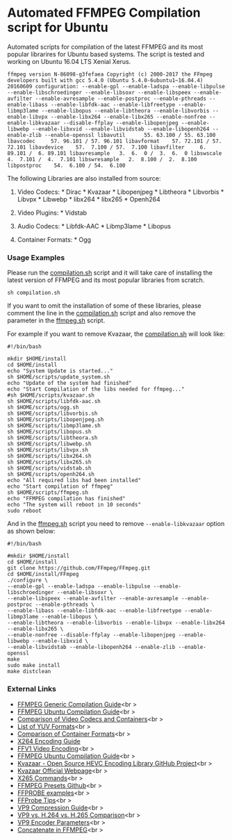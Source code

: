 # Automated FFMPEG Compilation script for Ubuntu

Automated scripts for compilation of the latest FFMPEG and its most popular librarires for Ubuntu based systems. The script is tested and working on Ubuntu 16.04 LTS Xenial Xerus.

``
ffmpeg version N-86098-g3fefaea Copyright (c) 2000-2017 the FFmpeg developers
built with gcc 5.4.0 (Ubuntu 5.4.0-6ubuntu1~16.04.4) 20160609
configuration: --enable-gpl --enable-ladspa --enable-libpulse --enable-libschroedinger --enable-libsoxr --enable-libspeex --enable-avfilter --enable-avresample --enable-postproc --enable-pthreads --enable-libass --enable-libfdk-aac --enable-libfreetype --enable-libmp3lame --enable-libopus --enable-libtheora --enable-libvorbis --enable-libvpx --enable-libx264 --enable-libx265 --enable-nonfree --enable-libkvazaar --disable-ffplay --enable-libopenjpeg --enable-libwebp --enable-libxvid --enable-libvidstab --enable-libopenh264 --enable-zlib --enable-openssl
libavutil      55. 63.100 / 55. 63.100
lbavcodec     57. 96.101 / 57. 96.101
libavformat    57. 72.101 / 57. 72.101
libavdevice    57.  7.100 / 57.  7.100
libavfilter     6. 89.101 /  6. 89.101
libavresample   3.  6.  0 /  3.  6.  0
libswscale      4.  7.101 /  4.  7.101
libswresample   2.  8.100 /  2.  8.100
libpostproc    54.  6.100 / 54.  6.100
``

The following Libraries are also installed from source: 
1. Video Codecs:
        * Dirac
        * Kvazaar
        * Libopenjpeg
        * Libtheora
        * Libvorbis
        * Libvpx
        * Libwebp
        * libx264
        * libx265
        * Openh264

2. Video Plugins:
        * Vidstab

3. Audio Codecs:
        * Libfdk-AAC
        * Libmp3lame
        * Libopus

4. Container Formats:
        * Ogg


### Usage Examples

Please run the [compilation.sh](https://github.com/stoyanovgeorge/ffmpeg/blob/master/compilation.sh "compilation.sh") script and it will take care of installing the latest version of FFMPEG and its most popular libraries from scratch. 

```
sh compilation.sh
```
If you want to omit the installation of some of these libraries, please comment the line in the [compilation.sh](https://github.com/stoyanovgeorge/ffmpeg/blob/master/compilation.sh "compilation.sh") script and also remove the parameter in the [ffmpeg.sh](https://github.com/stoyanovgeorge/ffmpeg/blob/master/scripts/ffmpeg.sh "ffmpeg.sh") script. 

For example if you want to remove Kvazaar, the [compilation.sh](https://github.com/stoyanovgeorge/ffmpeg/blob/master/compilation.sh "compilation.sh") will look like: 
```
#!/bin/bash

mkdir $HOME/install
cd $HOME/install
echo "System Update is started..."
sh $HOME/scripts/update_system.sh
echo "Update of the system had finished"
echo "Start Compilation of the libs needed for ffmpeg..."
#sh $HOME/scripts/kvazaar.sh
sh $HOME/scripts/libfdk-aac.sh
sh $HOME/scripts/ogg.sh
sh $HOME/scripts/libvorbis.sh
sh $HOME/scripts/libopenjpeg.sh 
sh $HOME/scripts/libmp3lame.sh
sh $HOME/scripts/libopus.sh
sh $HOME/scripts/libtheora.sh
sh $HOME/scripts/libwebp.sh
sh $HOME/scripts/libvpx.sh
sh $HOME/scripts/libx264.sh
sh $HOME/scripts/libx265.sh
sh $HOME/scripts/vidstab.sh
sh $HOME/scripts/openh264.sh
echo "All required libs had been installed"
echo "Start compilation of ffmpeg"
sh $HOME/scripts/ffmpeg.sh
echo "FFMPEG compilation has finished"
echo "The system will reboot in 10 seconds"
sudo reboot
```

And in the [ffmpeg.sh](https://github.com/stoyanovgeorge/ffmpeg/blob/master/scripts/ffmpeg.sh "ffmpeg.sh") script you need to remove `--enable-libkvazaar` option as shown below:
```
#!/bin/bash

#mkdir $HOME/install
cd $HOME/install
git clone https://github.com/FFmpeg/FFmpeg.git
cd $HOME/install/FFmpeg
./configure \
--enable-gpl --enable-ladspa --enable-libpulse --enable-libschroedinger --enable-libsoxr \
--enable-libspeex --enable-avfilter --enable-avresample --enable-postproc --enable-pthreads \
--enable-libass --enable-libfdk-aac --enable-libfreetype --enable-libmp3lame --enable-libopus \
--enable-libtheora --enable-libvorbis --enable-libvpx --enable-libx264 --enable-libx265 \
--enable-nonfree --disable-ffplay --enable-libopenjpeg --enable-libwebp --enable-libxvid \
--enable-libvidstab --enable-libopenh264 --enable-zlib --enable-openssl
make
sudo make install
make distclean
```

### External Links

* [FFMPEG Generic Compilation Guide](https://trac.ffmpeg.org/wiki/CompilationGuide/Generic "FFMPEG Generic Compilation Guide")<br \>
* [FFMPEG Ubuntu Compilation Guide](https://trac.ffmpeg.org/wiki/CompilationGuide/Ubuntu "FFMPEG Ubuntu Compilation Guide")<br \>
* [Comparison of Video Codecs and Containers](http://download.das-werkstatt.com/pb/mthk/info/video/comparison_video_codecs_containers.html "Video Codecs Comparison")<br \>
* [List of YUV Formats](http://www.fourcc.org/yuv.php "List of YUV Formats")<br \>
* [Comparison of Container Formats](http://www.digitizationguidelines.gov/guidelines/video_reformatting_compare.html "Comparison of Container Formats")<br \>
* [X264 Encoding Guide](https://trac.ffmpeg.org/wiki/Encode/H.264 "X264 Encoding Guide")
* [FFV1 Video Encoding](https://trac.ffmpeg.org/wiki/Encode/FFV1 "FFV1 Video Encoding")<br \>
* [FFMPEG Ubuntu Compilation Guide](https://trac.ffmpeg.org/wiki/CompilationGuide/Ubuntu "FFMPEG Ubuntu Compilation Guide")<br \>
* [Kvazaar - Open Source HEVC Encoding Library GitHub Project](https://github.com/ultravideo/kvazaar "Kvazaar GitHub")<br \>
* [Kvazaar Official Webpage](http://ultravideo.cs.tut.fi/#encoder "Kvazaar Official Webpage")<br \>
* [X265 Commands](http://x265.readthedocs.io/en/default/cli.html "X265 Encoding Guide")<br \>
* [FFMPEG Presets Github](https://github.com/joeyblake/FFmpeg-Presets "FFMPEG Precompiled Presets")<br \>
* [FFPROBE examples](http://www.bugcodemaster.com/article/use-ffprobe-obtain-information-video-files "FFPROBE examples")<br \>
* [FFProbe Tips](https://trac.ffmpeg.org/wiki/FFprobeTips "FFProbe Tips")<br \>
* [VP9 Compression Guide](https://sites.google.com/a/webmproject.org/wiki/ffmpeg/vp9-encoding-guide "VP9 Compression Guide")<br \>
* [VP9 vs. H.264 vs. H.265 Comparison](https://blogs.gnome.org/rbultje/2015/09/28/vp9-encodingdecoding-performance-vs-hevch-264/ "VP9 vs. H.264 vs. H.265")<br \>
* [VP9 Encoder Parameters](https://www.webmproject.org/docs/encoder-parameters/ "VP9 Encoder Parameters")<br \>
* [Concatenate in FFMPEG](https://trac.ffmpeg.org/wiki/Concatenate "Concatenate in FFMPEG")<br \>
